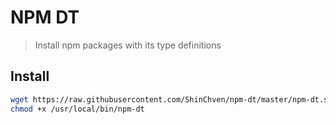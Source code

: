 # NPM DT

> Install npm packages with its type definitions

## Install

```bash
wget https://raw.githubusercontent.com/ShinChven/npm-dt/master/npm-dt.sh -O /usr/local/bin/npm-dt
chmod +x /usr/local/bin/npm-dt
```
